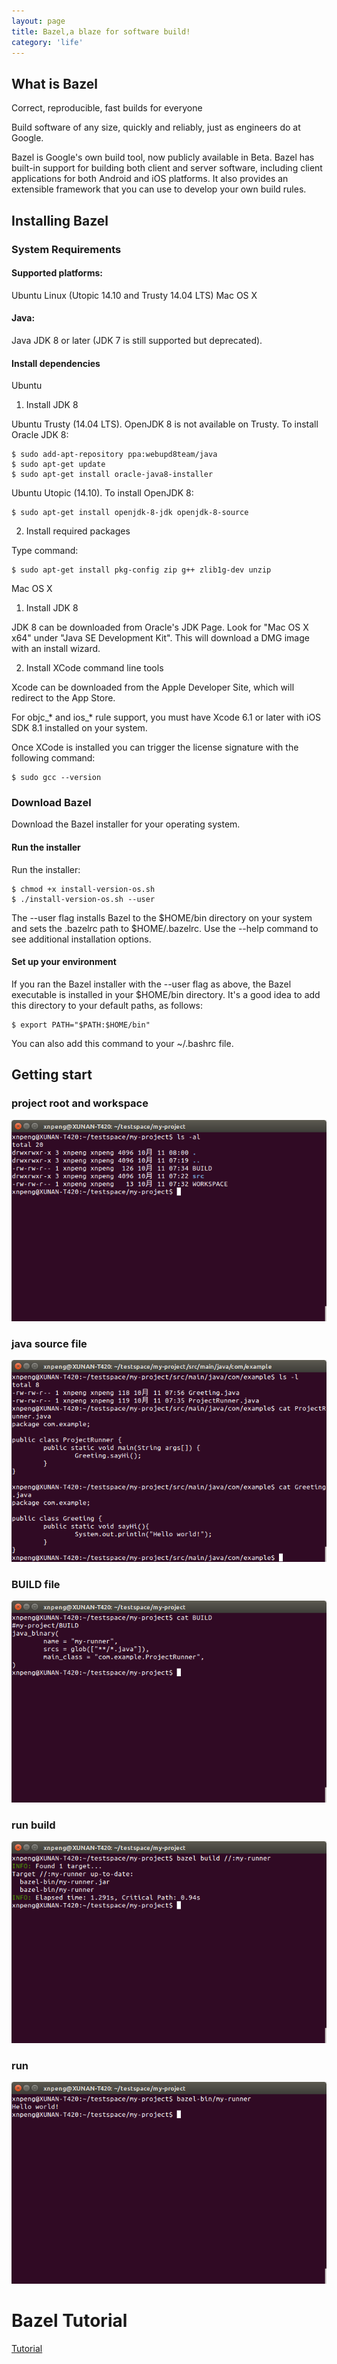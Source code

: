 ```yaml
---
layout: page
title: Bazel,a blaze for software build!
category: 'life'
---
```


## What is Bazel
Correct, reproducible, fast builds for everyone

Build software of any size, quickly and reliably, just as engineers do at Google.

Bazel is Google's own build tool, now publicly available in Beta. Bazel has built-in support for building both client and server software, including client applications for both Android and iOS platforms. It also provides an extensible framework that you can use to develop your own build rules.

## Installing Bazel

### System Requirements

####  Supported platforms:

Ubuntu Linux (Utopic 14.10 and Trusty 14.04 LTS)
Mac OS X

####  Java:

Java JDK 8 or later (JDK 7 is still supported but deprecated).

####  Install dependencies

Ubuntu

1. Install JDK 8

Ubuntu Trusty (14.04 LTS). OpenJDK 8 is not available on Trusty. To install Oracle JDK 8:

    $ sudo add-apt-repository ppa:webupd8team/java
    $ sudo apt-get update
    $ sudo apt-get install oracle-java8-installer

Ubuntu Utopic (14.10). To install OpenJDK 8:

    $ sudo apt-get install openjdk-8-jdk openjdk-8-source

2. Install required packages

Type command:

    $ sudo apt-get install pkg-config zip g++ zlib1g-dev unzip

Mac OS X

1. Install JDK 8

JDK 8 can be downloaded from Oracle's JDK Page. Look for "Mac OS X x64" under "Java SE Development Kit". This will download a DMG image with an install wizard.

2. Install XCode command line tools

Xcode can be downloaded from the Apple Developer Site, which will redirect to the App Store.

For objc_* and ios_* rule support, you must have Xcode 6.1 or later with iOS SDK 8.1 installed on your system.

Once XCode is installed you can trigger the license signature with the following command:

    $ sudo gcc --version

### Download Bazel

Download the Bazel installer for your operating system.

####  Run the installer

Run the installer:

    $ chmod +x install-version-os.sh
    $ ./install-version-os.sh --user

The --user flag installs Bazel to the $HOME/bin directory on your system and sets the .bazelrc path to $HOME/.bazelrc. Use the --help command to see additional installation options.

####  Set up your environment

If you ran the Bazel installer with the --user flag as above, the Bazel executable is installed in your $HOME/bin directory. It's a good idea to add this directory to your default paths, as follows:

    $ export PATH="$PATH:$HOME/bin"

You can also add this command to your ~/.bashrc file.


## Getting start

###  project root and workspace

<img src="/images/my-project-1.png"/>

###  java source file

<img src="/images/my-project-2.png"/>

###  BUILD file

<img src="/images/my-project-3.png"/>

###  run build

<img src="/images/my-project-4.png"/>

###  run

<img src="/images/my-project-5.png"/>


<h1> Bazel Tutorial </h1>

<a href="http://bazel.io/docs/tutorial/index.html">Tutorial</a>